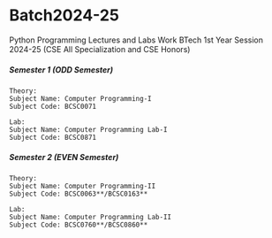 # Batch2024-25
Python Programming Lectures and Labs Work
BTech 1st Year Session 2024-25 (CSE All Specialization and CSE Honors) 

##### Semester 1 (ODD Semester)
```
Theory:
Subject Name: Computer Programming-I
Subject Code: BCSC0071

Lab:
Subject Name: Computer Programming Lab-I
Subject Code: BCSC0871
```

##### Semester 2 (EVEN Semester)
```
Theory:
Subject Name: Computer Programming-II
Subject Code: BCSC0063**/BCSC0163**

Lab:
Subject Name: Computer Programming Lab-II
Subject Code: BCSC0760**/BCSC0860**

```
